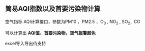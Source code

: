 
## 简易AQI指数以及首要污染物计算

空气指标 AQI计算接口，参数为PM10 ，PM2.5 ，O<sub>3</sub> , NO<sub>2</sub> , SO<sub>2</sub> , CO

可以计算出 **AQI值，首要污染物，空气报警颜色**

excel导入导出待支持
